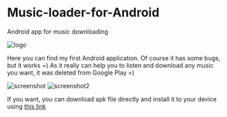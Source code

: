 # Music-loader-for-Android
Android app for music downloading

![logo](http://s008.radikal.ru/i306/1611/fc/b9c864fee748.png)

Here you can find my first Android application. Of course it has some bugs, but it works =) As it really can help you to listen and download any music you want, it was deleted from Google Play =)

![screenshot](http://s017.radikal.ru/i418/1611/2f/c0e3ea90c4e4.png)
![screenshot2](http://s018.radikal.ru/i511/1611/c0/2a6a848717c6.png)


If you want, you can download apk file directly and install it to your device using [this link](https://www.dropbox.com/s/aesrku73015pnuh/MusLoader.apk)
